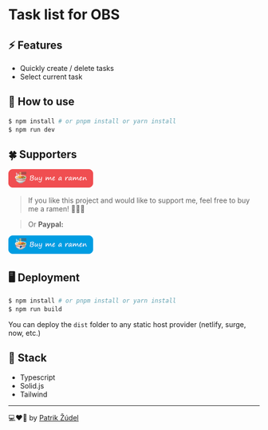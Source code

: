 # Task list for OBS
## ⚡ Features
- Quickly create / delete tasks
- Select current task

## 📖 How to use

```bash
$ npm install # or pnpm install or yarn install
$ npm run dev
```
## 🍀 Supporters

**[!["Buy Me A Ramen"](https://raw.githubusercontent.com/patrikzudel/patrikzudel/main/ramen.png)](https://www.buymeacoffee.com/patrikzero)**

> If you like this project and would like to support me, feel free to buy me a ramen! 🍜🍜🍜

> Or **Paypal:**

**[!["Buy Me A Ramen"](https://raw.githubusercontent.com/patrikzudel/patrikzudel/main/ramenpaypal.png)](https://ko-fi.com/patrikzudel)**

## 🖥️ Deployment

```bash
$ npm install # or pnpm install or yarn install
$ npm run build
```
You can deploy the `dist` folder to any static host provider (netlify, surge, now, etc.)

## 📃 Stack
- Typescript
- Solid.js
- Tailwind

---

💻❤🍲 by [Patrik Žúdel](https://twitter.com/PatrikZero)